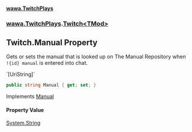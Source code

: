 #### [wawa.TwitchPlays](index.md 'index')
### [wawa.TwitchPlays](wawa.TwitchPlays.md 'wawa.TwitchPlays').[Twitch&lt;TMod&gt;](Twitch{TMod}.md 'wawa.TwitchPlays.Twitch<TMod>')

## Twitch<TMod>.Manual Property

Gets or sets the manual that is looked up on The Manual Repository when  
`!{id} manual` is entered into chat.  
<p/>`[UriString]`

```csharp
public string Manual { get; set; }
```

Implements [Manual](ITwitchDeclarable.Manual.md 'wawa.TwitchPlays.ITwitchDeclarable.Manual')

#### Property Value
[System.String](https://docs.microsoft.com/en-us/dotnet/api/System.String 'System.String')